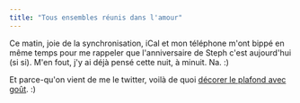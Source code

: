 ```yaml
---
title: "Tous ensembles réunis dans l'amour"
---
```


Ce matin, joie de la synchronisation, iCal et mon téléphone m'ont bippé en
même temps pour me rappeler que l'anniversaire de Steph c'est aujourd'hui (si
si). M'en fout, j'y ai déjà pensé cette nuit, à minuit. Na. :)

Et parce-qu'on vient de me le twitter, voilà de quoi [décorer le plafond avec
goût](http://tubbypaws.blogspot.com/2008/03/meow-you-can-has-lolcats.html). :)

